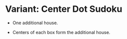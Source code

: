# Variant: Center Dot Sudoku

<!-- %% svg-grid: left -->

* One additional house.

* Centers of each box form the additional house.

